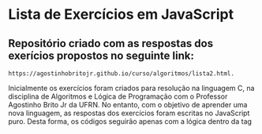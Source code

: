 # Lista de Exercícios em JavaScript

## Repositório criado com as respostas dos exerícios propostos no seguinte link:
    https://agostinhobritojr.github.io/curso/algoritmos/lista2.html.
    
Inicialmente os exercícios foram criados para resolução na linguagem C, na disciplina de Algoritmos e Lógica de Programação com o Professor Agostinho Brito Jr da UFRN. No entanto, com o objetivo de aprender uma nova linguagem, as respostas dos exercícios foram escritas no JavaScript puro. Desta forma, os códigos seguirão apenas com a lógica dentro da tag <script>.
    

##### obs: Algumas questões foram resolvidas utilizando funções para exercitar o método. Sei que poderiam ser resolvidas de forma mais simples, apenas escolhi o método como forma de aprender.
